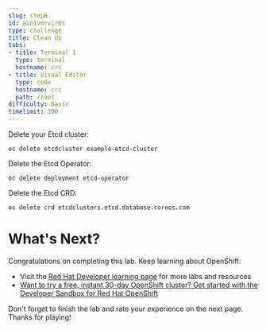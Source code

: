 ```yaml
---
slug: step8
id: ain1vmrvjr6s
type: challenge
title: Clean Up
tabs:
- title: Terminal 1
  type: terminal
  hostname: crc
- title: Visual Editor
  type: code
  hostname: crc
  path: /root
difficulty: basic
timelimit: 300
---
```

Delete your Etcd cluster:

```
oc delete etcdcluster example-etcd-cluster
```

Delete the Etcd Operator:

```
oc delete deployment etcd-operator
```

Delete the Etcd CRD:

```
oc delete crd etcdclusters.etcd.database.coreos.com
```

# What's Next?

Congratulations on completing this lab. Keep learning about OpenShift:

* Visit the [Red Hat Developer learning page](https://developers.redhat.com/learn) for more labs and resources
* [Want to try a free, instant 30-day OpenShift cluster? Get started with the Developer Sandbox for Red Hat OpenShift](https://developers.redhat.com/developer-sandbox)

Don't forget to finish the lab and rate your experience on the next page. Thanks for playing!
